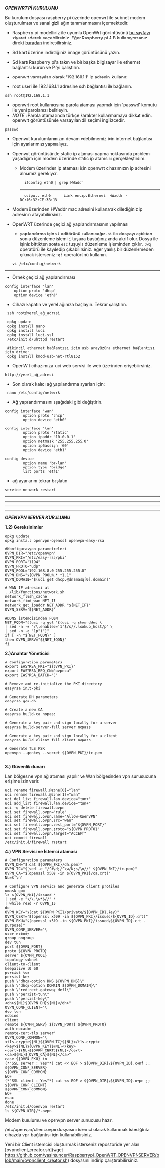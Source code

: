 ***OPENWRT Pİ KURULUMU***

Bu kurulum dosyası raspberry pi üzerinde openwrt ile subnet modem oluşturulması ve sanal gizli ağın tanımlanmasını içermektedir. 

- Raspberry pi modelliniz ile uyumlu OpenWrt görüntüsünü [bu sayfayı](https://openwrt.org/toh/hwdata/raspberry_pi_foundation/start) ziyaret ederek seçebilirsiniz. 
Eğer Raspberry pi 4 B kullanıyorsanız direkt [buradan](http://downloads.openwrt.org/snapshots/targets/brcm2708/bcm2711/openwrt-brcm2708-bcm2711-rpi-4-squashfs-factory.img.gz) indirebilirsiniz.

- Sd kart üzerine indirdiğiniz image görüntüsünü yazın.

- Sd kartı Raspberry pi'a takın ve bir başka bilgisayar ile ethernet bağlantısı kurun ve Pi'yi çalıştırın.

- openwrt varsayılan olarak '192.168.1.1' ip adresini kullanır.

- root useri ile 192.168.1.1 adresine ssh bağlantısı ile bağlanın.
```
ssh root@192.168.1.1
```
- openwrt root kullanıcısına parola ataması yapmak için 'passwd' komutu ile yeni parolanızı belirleyin.
- *NOTE* : Parola atamasında türkçe karakter kullanmamaya dikkat edin. openwrt görüntüsünde varsayılan dil seçimi ingilizcedir.

```         
passwd
```

- Openwrt kurulumlarımızın devam edebilmemiz için internet bağlantısı için ayarlarımızı yapmalıyız.

- Openwrt görüntüsünde static ip ataması yapma noktasında problem yaşadığım için modem üzerinde static ip atamsını gerçekleştirdim.

    - Modem üzerinden ip ataması için openwrt cihazımızın ip adresini almamız gerekiyor.
            
            ifconfig eth0 | grep HWaddr
        
        ---
        
            output: eth0      Link encap:Ethernet  HWaddr - DC:A6:32:CE:3B:13

- Modem üzerinden HWaddr mac adresini kullanarak dilediğiniz ip adresinin atayabiliirsiniz.

- OpenWRT üzerinde geçici ağ yapılandırmasının yapılması
    - yapılandırma için ```vi``` editörünü kullanıcağız. ```vi``` ile dosyayı açtıktan sonra düzenleme işlemi ```i``` tuşuna bastığınız anda akrif olur. Dosya ile işiniz bittikten sonta ```esc``` tuşuyla düzenleme işleminden çıkılır. ```:wq``` operatörü ile kaydedip çıkabilirsiniz. eğer yanlış bir düzenlemeden çıkmak isterseniz ```:q!``` operatörünü kullanın.

    ```
    vi /etc/config/network
    ```
----

- Örnek geçici ağ yapılandırması
``` 
config interface 'lan'
    option proto 'dhcp'
    option device 'eth0'
```
- Cihazı kapatın ve yerel ağınıza bağlayın. Tekrar çalıştırın.

```
 ssh root@yerel_ağ_adresi

 opkg update
 opkg install nano
 opkg install luci
 opkg install luci-ssl
 /etc/init.d/uhttpd restart

 #ikincil ethernet bağlantısı için usb arayüzüne ethernet bağlantısı için driver
 opkg install kmod-usb-net-rtl8152

```

* OpenWrt cihazımıza luci web servisi ile web üzerinden erişebilirsiniz.
```
http://yerel_ağ_adresi
```

* Son olarak kalıcı ağ yapılandırma ayarları için:
```
 nano /etc/config/network
```
* Ağ yapılandırmasını aşağıdaki gibi değiştirin.
```
config interface 'wan'
        option proto 'dhcp'
        option device 'eth0'

config interface 'lan'
        option proto 'static'
        option ipaddr '10.0.0.1'
        option netmask '255.255.255.0'
        option ip6assign '60'
        option device 'eth1'

config device
        option name 'br-lan'
        option type 'bridge'
        list ports 'eth1'

```
* ağ ayarlarını tekrar başlatın
```
service network restart
```
---
---
---
---

***OPENVPN SERVER KURULUMU***

**1.2) Gereksinimler**
```
opkg update
opkg install openvpn-openssl openvpn-easy-rsa

#Konfigurasyon parametreleri
OVPN_DIR="/etc/openvpn"
OVPN_PKI="/etc/easy-rsa/pki"
OVPN_PORT="1194"
OVPN_PROTO="udp"
OVPN_POOL="192.168.8.0 255.255.255.0"
OVPN_DNS="${OVPN_POOL%.* *}.1"
OVPN_DOMAIN="$(uci get dhcp.@dnsmasq[0].domain)"

# WAN IP adresini al
. /lib/functions/network.sh
network_flush_cache
network_find_wan NET_IF
network_get_ipaddr NET_ADDR "${NET_IF}"
OVPN_SERV="${NET_ADDR}"

#DDNS istemcisinden FQDN
NET_FQDN="$(uci -q get "$(uci -q show ddns \
| sed -n -e "/\.enabled='1'$/s//.lookup_host/p" \
| sed -n -e "1p")")"
if [ -n "${NET_FQDN}" ]
then OVPN_SERV="${NET_FQDN}"
fi
```


**2.)Anahtar Yöneticisi**

```
# Configuration parameters
export EASYRSA_PKI="${OVPN_PKI}"
export EASYRSA_REQ_CN="ovpnca"
export EASYRSA_BATCH="1"
 
# Remove and re-initialize the PKI directory
easyrsa init-pki
 
# Generate DH parameters
easyrsa gen-dh
 
# Create a new CA
easyrsa build-ca nopass
 
# Generate a key pair and sign locally for a server
easyrsa build-server-full server nopass
 
# Generate a key pair and sign locally for a client
easyrsa build-client-full client nopass
 
# Generate TLS PSK
openvpn --genkey --secret ${OVPN_PKI}/tc.pem


```

**3.) Güvenlik duvarı**

Lan bölgesine vpn ağ ataması yapılır ve Wan bölgesinden vpn sunusucuna erişime izin verir.

```
uci rename firewall.@zone[0]="lan"
uci rename firewall.@zone[1]="wan"
uci del_list firewall.lan.device="tun+"
uci add_list firewall.lan.device="tun+"
uci -q delete firewall.ovpn
uci set firewall.ovpn="rule"
uci set firewall.ovpn.name="Allow-OpenVPN"
uci set firewall.ovpn.src="wan"
uci set firewall.ovpn.dest_port="${OVPN_PORT}"
uci set firewall.ovpn.proto="${OVPN_PROTO}"
uci set firewall.ovpn.target="ACCEPT"
uci commit firewall
/etc/init.d/firewall restart
```
**4.) VPN  Servisi ve İstemci ataması**
```
# Configuration parameters
OVPN_DH="$(cat ${OVPN_PKI}/dh.pem)"
OVPN_TC="$(sed -e "/^#/d;/^\w/N;s/\n//" ${OVPN_PKI}/tc.pem)"
OVPN_CA="$(openssl x509 -in ${OVPN_PKI}/ca.crt)"
NL=$'\n'
 
# Configure VPN service and generate client profiles
umask go=
ls ${OVPN_PKI}/issued \
| sed -e "s/\.\w*$//" \
| while read -r OVPN_ID
do
OVPN_KEY="$(cat ${OVPN_PKI}/private/${OVPN_ID}.key)"
OVPN_CERT="$(openssl x509 -in ${OVPN_PKI}/issued/${OVPN_ID}.crt)"
OVPN_EKU="$(openssl x509 -in ${OVPN_PKI}/issued/${OVPN_ID}.crt -purpose)"
OVPN_CONF_SERVER="\
user nobody
group nogroup
dev tun
port ${OVPN_PORT}
proto ${OVPN_PROTO}
server ${OVPN_POOL}
topology subnet
client-to-client
keepalive 10 60
persist-tun
persist-key
push \"dhcp-option DNS ${OVPN_DNS}\"
push \"dhcp-option DOMAIN ${OVPN_DOMAIN}\"
push \"redirect-gateway def1\"
push \"persist-tun\"
push \"persist-key\"
<dh>${NL}${OVPN_DH}${NL}</dh>"
OVPN_CONF_CLIENT="\
dev tun
nobind
client
remote ${OVPN_SERV} ${OVPN_PORT} ${OVPN_PROTO}
auth-nocache
remote-cert-tls server"
OVPN_CONF_COMMON="\
<tls-crypt>${NL}${OVPN_TC}${NL}</tls-crypt>
<key>${NL}${OVPN_KEY}${NL}</key>
<cert>${NL}${OVPN_CERT}${NL}</cert>
<ca>${NL}${OVPN_CA}${NL}</ca>"
case ${OVPN_EKU} in
(*"SSL server : Yes"*) cat << EOF > ${OVPN_DIR}/${OVPN_ID}.conf ;;
${OVPN_CONF_SERVER}
${OVPN_CONF_COMMON}
EOF
(*"SSL client : Yes"*) cat << EOF > ${OVPN_DIR}/${OVPN_ID}.ovpn ;;
${OVPN_CONF_CLIENT}
${OVPN_CONF_COMMON}
EOF
esac
done
/etc/init.d/openvpn restart
ls ${OVPN_DIR}/*.ovpn
```

Modem kurulumu ve openvpn server sunucusu hazır.


/etc/openvpn/client.ovpn dosyasını istemci olarak kullanmak istediğiniz cihazda vpn bağlantısı için kullanabilirsiniz.

Yeni bir Client istemcisi oluşturmak isterseniz repositoride yer alan [ovpnclient_creator.sh](wget https://github.com/yasintuncer/Raspberrypi_OpenWRT_OPENVPNSERVER/blob/main/ovpnclient_creator.sh) dosyasını indirip çalıştırabilirsiniz.

